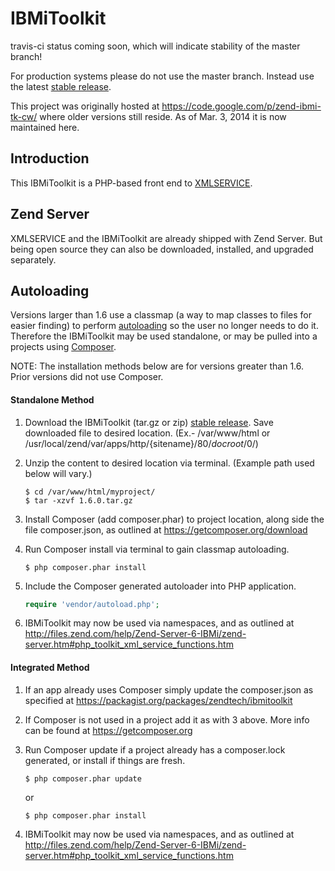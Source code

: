 IBMiToolkit
==========

travis-ci status coming soon, which will indicate stability of the master branch!

For production systems please do not use the master branch.  Instead use the latest 
[stable release](https://github.com/zendtech/IbmiToolkit/releases/latest).

This project was originally hosted at https://code.google.com/p/zend-ibmi-tk-cw/ 
where older versions still reside. As of Mar. 3, 2014 it is now maintained here.

Introduction
------------

This IBMiToolkit is a PHP-based front end to [XMLSERVICE](http://www.youngiprofessionals.com/wiki/XMLSERVICE).

Zend Server
-----------

XMLSERVICE and the IBMiToolkit are already shipped with Zend Server. But being 
open source they can also be downloaded, installed, and upgraded separately.

Autoloading
-----------

Versions larger than 1.6 use a classmap (a way to map classes to files for easier finding) 
to perform [autoloading](http://php.net/manual/en/language.oop5.autoload.php) so 
the user no longer needs to do it.  Therefore the IBMiToolkit may be used standalone, 
or may be pulled into a projects using [Composer](https://getcomposer.org/).

NOTE: The installation methods below are for versions greater than 1.6. Prior 
versions did not use Composer.

#### Standalone Method

1. Download the IBMiToolkit (tar.gz or zip) [stable release](https://github.com/zendtech/IbmiToolkit/releases/latest). 
Save downloaded file to desired location. (Ex.- /var/www/html or /usr/local/zend/var/apps/http/{sitename}/80/_docroot_/0/)

2. Unzip the content to desired location via terminal. (Example path used below will vary.)

    ```console
    $ cd /var/www/html/myproject/
    $ tar -xzvf 1.6.0.tar.gz
    ```

3. Install Composer (add composer.phar) to project location, along side the file 
composer.json, as outlined at https://getcomposer.org/download
    
4. Run Composer install via terminal to gain classmap autoloading.
    
    ```console
    $ php composer.phar install
    ```

5. Include the Composer generated autoloader into PHP application.
    
    ```php
    require 'vendor/autoload.php';
    ```

6. IBMiToolkit may now be used via namespaces, and as outlined at 
http://files.zend.com/help/Zend-Server-6-IBMi/zend-server.htm#php_toolkit_xml_service_functions.htm

#### Integrated Method

1. If an app already uses Composer simply update the composer.json 
as specified at https://packagist.org/packages/zendtech/ibmitoolkit
    
2. If Composer is not used in a project add it as with 3 above. More info can be 
found at https://getcomposer.org
    
3. Run Composer update if a project already has a composer.lock generated, or install if things are fresh.
    
    ```console
    $ php composer.phar update
    ```

    or

    ```console
    $ php composer.phar install
    ```

4. IBMiToolkit may now be used via namespaces, and as outlined at 
http://files.zend.com/help/Zend-Server-6-IBMi/zend-server.htm#php_toolkit_xml_service_functions.htm
